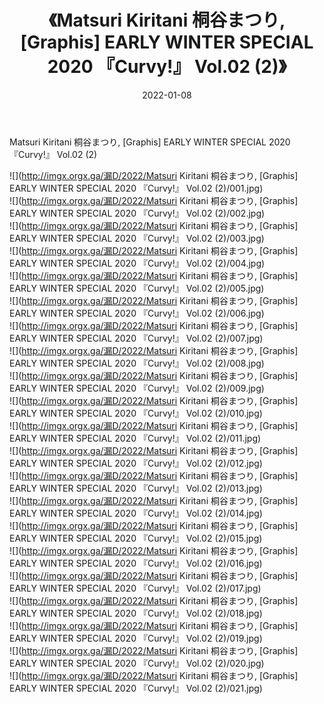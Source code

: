 ﻿---
layout: post
title:  《Matsuri Kiritani 桐谷まつり, [Graphis] EARLY WINTER SPECIAL 2020 『Curvy!』 Vol.02 (2)》
date:   2022-01-08
img: http://imgx.orgx.ga/漏D/2022/Matsuri Kiritani 桐谷まつり, [Graphis] EARLY WINTER SPECIAL 2020 『Curvy!』 Vol.02 (2)/000.jpg
categories: [美女, 清纯, 唯美]
---

Matsuri Kiritani 桐谷まつり, [Graphis] EARLY WINTER SPECIAL 2020 『Curvy!』 Vol.02 (2)

  ![](http://imgx.orgx.ga/漏D/2022/Matsuri Kiritani 桐谷まつり, [Graphis] EARLY WINTER SPECIAL 2020 『Curvy!』 Vol.02 (2)/001.jpg) <br> ![](http://imgx.orgx.ga/漏D/2022/Matsuri Kiritani 桐谷まつり, [Graphis] EARLY WINTER SPECIAL 2020 『Curvy!』 Vol.02 (2)/002.jpg) <br> ![](http://imgx.orgx.ga/漏D/2022/Matsuri Kiritani 桐谷まつり, [Graphis] EARLY WINTER SPECIAL 2020 『Curvy!』 Vol.02 (2)/003.jpg) <br> ![](http://imgx.orgx.ga/漏D/2022/Matsuri Kiritani 桐谷まつり, [Graphis] EARLY WINTER SPECIAL 2020 『Curvy!』 Vol.02 (2)/004.jpg) <br> ![](http://imgx.orgx.ga/漏D/2022/Matsuri Kiritani 桐谷まつり, [Graphis] EARLY WINTER SPECIAL 2020 『Curvy!』 Vol.02 (2)/005.jpg) <br> ![](http://imgx.orgx.ga/漏D/2022/Matsuri Kiritani 桐谷まつり, [Graphis] EARLY WINTER SPECIAL 2020 『Curvy!』 Vol.02 (2)/006.jpg) <br> ![](http://imgx.orgx.ga/漏D/2022/Matsuri Kiritani 桐谷まつり, [Graphis] EARLY WINTER SPECIAL 2020 『Curvy!』 Vol.02 (2)/007.jpg) <br> ![](http://imgx.orgx.ga/漏D/2022/Matsuri Kiritani 桐谷まつり, [Graphis] EARLY WINTER SPECIAL 2020 『Curvy!』 Vol.02 (2)/008.jpg) <br> ![](http://imgx.orgx.ga/漏D/2022/Matsuri Kiritani 桐谷まつり, [Graphis] EARLY WINTER SPECIAL 2020 『Curvy!』 Vol.02 (2)/009.jpg) <br> ![](http://imgx.orgx.ga/漏D/2022/Matsuri Kiritani 桐谷まつり, [Graphis] EARLY WINTER SPECIAL 2020 『Curvy!』 Vol.02 (2)/010.jpg) <br> ![](http://imgx.orgx.ga/漏D/2022/Matsuri Kiritani 桐谷まつり, [Graphis] EARLY WINTER SPECIAL 2020 『Curvy!』 Vol.02 (2)/011.jpg) <br> ![](http://imgx.orgx.ga/漏D/2022/Matsuri Kiritani 桐谷まつり, [Graphis] EARLY WINTER SPECIAL 2020 『Curvy!』 Vol.02 (2)/012.jpg) <br> ![](http://imgx.orgx.ga/漏D/2022/Matsuri Kiritani 桐谷まつり, [Graphis] EARLY WINTER SPECIAL 2020 『Curvy!』 Vol.02 (2)/013.jpg) <br> ![](http://imgx.orgx.ga/漏D/2022/Matsuri Kiritani 桐谷まつり, [Graphis] EARLY WINTER SPECIAL 2020 『Curvy!』 Vol.02 (2)/014.jpg) <br> ![](http://imgx.orgx.ga/漏D/2022/Matsuri Kiritani 桐谷まつり, [Graphis] EARLY WINTER SPECIAL 2020 『Curvy!』 Vol.02 (2)/015.jpg) <br> ![](http://imgx.orgx.ga/漏D/2022/Matsuri Kiritani 桐谷まつり, [Graphis] EARLY WINTER SPECIAL 2020 『Curvy!』 Vol.02 (2)/016.jpg) <br> ![](http://imgx.orgx.ga/漏D/2022/Matsuri Kiritani 桐谷まつり, [Graphis] EARLY WINTER SPECIAL 2020 『Curvy!』 Vol.02 (2)/017.jpg) <br> ![](http://imgx.orgx.ga/漏D/2022/Matsuri Kiritani 桐谷まつり, [Graphis] EARLY WINTER SPECIAL 2020 『Curvy!』 Vol.02 (2)/018.jpg) <br> ![](http://imgx.orgx.ga/漏D/2022/Matsuri Kiritani 桐谷まつり, [Graphis] EARLY WINTER SPECIAL 2020 『Curvy!』 Vol.02 (2)/019.jpg) <br> ![](http://imgx.orgx.ga/漏D/2022/Matsuri Kiritani 桐谷まつり, [Graphis] EARLY WINTER SPECIAL 2020 『Curvy!』 Vol.02 (2)/020.jpg) <br> ![](http://imgx.orgx.ga/漏D/2022/Matsuri Kiritani 桐谷まつり, [Graphis] EARLY WINTER SPECIAL 2020 『Curvy!』 Vol.02 (2)/021.jpg) <br>